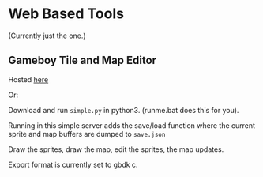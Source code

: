 # Web Based Tools

(Currently just the one.)

## Gameboy Tile and Map Editor

Hosted [here](https://robintpotter.github.io/web-based-tools/gameboy_sprite_map_editor/gameboy_tiles_maker.html)

Or:

Download and run ```simple.py``` in python3. (runme.bat does this for you).

Running in this simple server adds the save/load function where the current sprite and map buffers are dumped to ```save.json```

Draw the sprites, draw the map, edit the sprites, the map updates.

Export format is currently set to gbdk c.

